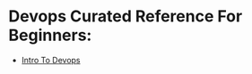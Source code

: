 # Devops Curated Reference For Beginners:

- [Intro To Devops](./Curated%20Reference/1.%20Intro.md)
